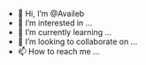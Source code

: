 - 👋 Hi, I’m @Availeb
- 👀 I’m interested in ... 
- 🌱 I’m currently learning ...
- 💞️ I’m looking to collaborate on ...
- 📫 How to reach me ...

<!---
Availeb/Availeb is a ✨ special ✨ repository because its `README.md` (this file) appears on your GitHub profile.
You can click the Preview link to take a look at your changes.
--->
